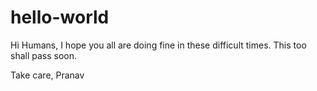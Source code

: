 # hello-world

Hi Humans,
I hope you all are doing fine in these difficult times.
This too shall pass soon.

Take care,
Pranav
